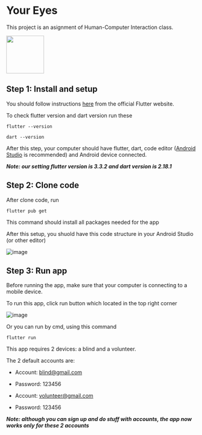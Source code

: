 # Your Eyes
This project is an asignment of Human-Computer Interaction class.

<img src="https://user-images.githubusercontent.com/72114667/208336931-f63d5fce-7a5f-4867-88ca-095deb830d07.png" height="100">

## Step 1: Install and setup
You should follow instructions [here](https://docs.flutter.dev/get-started/install) from the official Flutter website. 

To check flutter version and dart version run these

`flutter --version`

`dart --version`

After this step, your computer should have flutter, dart, code editor ([Android Studio](https://developer.android.com/studio) is recommended) and Android device connected.

***Note: our setting flutter version is 3.3.2 and dart version is 2.18.1***

## Step 2: Clone code
After clone code, run

`flutter pub get`

This command should install all packages needed for the app

After this setup, you shuold have this code structure in your Android Studio (or other editor)

![image](https://user-images.githubusercontent.com/72114667/208336218-f1a3e94e-7309-4ebf-9bea-11030ff762db.png)


## Step 3: Run app
Before running the app, make sure that your computer is connecting to a mobile device.

To run this app, click run button which located in the top right corner

![image](https://user-images.githubusercontent.com/72114667/208336498-b26e3671-2d69-452e-b9b8-3428b9adad69.png)

Or you can run by cmd, using this command

`flutter run`

This app requires 2 devices: a blind and a volunteer.

The 2 default accounts are: 

- Account: blind@gmail.com

- Password: 123456

- Account: volunteer@gmail.com

- Password: 123456

***Note: although you can sign up and do stuff with accounts, the app now works only for these 2 accounts***
